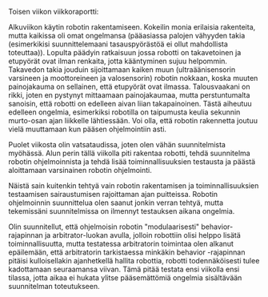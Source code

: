Toisen viikon viikkoraportti:

Alkuviikon käytin robotin rakentamiseen. Kokeilin monia erilaisia rakenteita, mutta kaikissa oli omat ongelmansa (pääasiassa palojen vähyyden takia (esimerkikisi suunnittelemaani tasauspyörästöä ei ollut mahdollista toteuttaa)). Lopulta päädyin ratkaisuun jossa robotti on takavetoinen ja etupyörät ovat ilman renkaita, jotta kääntyminen sujuu helpommin. Takavedon takia jouduin sijoittamaan kaiken muun (ultraäänisensorin varsineen ja moottoreineen ja valosensorin) robotin nokkaan, koska muuten painojakauma on sellainen, että etupyörät ovat ilmassa. Talousvaakani on rikki, joten en pystynyt mittaamaan painojakaumaa, mutta perstuntumalta sanoisin, että robotti on edelleen aivan liian takapainoinen. Tästä aiheutuu edelleen ongelmia, esimerkiksi robotilla on taipumusta keulia sekunnin murto-osan ajan liikkelle lähtiessään. Voi olla, että robotin rakennetta joutuu vielä muuttamaan kun pääsen ohjelmointiin asti.

Puolet viikosta olin vatsataudissa, joten olen vähän suunnitelmista myöhässä. Alun perin tällä viikolla piti rakentaa robotti, tehdä suunnitelma robotin ohjelmoinnista ja tehdä lisää toiminnallisuuksien testausta ja päästä aloittamaan varsinainen robotin ohjelmointi.
 
Näistä sain kuitenkin tehtyä vain robotin rakentamisen ja toiminnallisuuksien testaamisen sairaustumisen rajoittaman ajan puitteissa. Robotin ohjelmoinnin suunnittelua olen saanut jonkin verran tehtyä, mutta tekemissäni suunnitelmissa on ilmennyt testauksen aikana ongelmia.

Olin suunnitellut, että ohjelmoisin robotin "modulaarisesti" behavior-rajapinnan ja arbitrator-luokan avulla, jolloin robottiin olisi helppo lisätä toiminnallisuutta, mutta testatessa arbitratorin toimintaa olen alkanut epäilemään, että arbitratorin tarkistaessa minkäkin behavior -rajapinnan pitäisi kulloisellakin ajanhetkellä hallita robottia, robotti todennäköisesti tulee kadottamaan seuraamansa viivan. Tämä pitää testata ensi viikolla ensi tilassa, jotta aikaa ei hukata ylitse pääsemättömiä ongelmia sisältävään suunnitelman toteutukseen.
